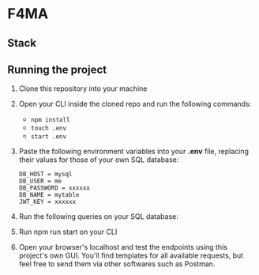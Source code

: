 # F4MA

## Stack

## Running the project

1. Clone this repository into your machine
1. Open your CLI inside the cloned repo and run the following commands:

   * `npm install`
   * `touch .env`
   * `start .env`
  
1. Paste the following environment variables into your **.env** file, replacing their values for those of your own SQL database:
    ```
    DB_HOST = mysql
    DB_USER = me
    DB_PASSWORD = xxxxxx
    DB_NAME = mytable
    JWT_KEY = xxxxxx
    ```
1. Run the following queries on your SQL database:

    
1. Run npm run start on your CLI

1. Open your browser's localhost and test the endpoints using this project's own GUI. You'll find templates for all available requests, but feel free to send them via other softwares such as Postman.
